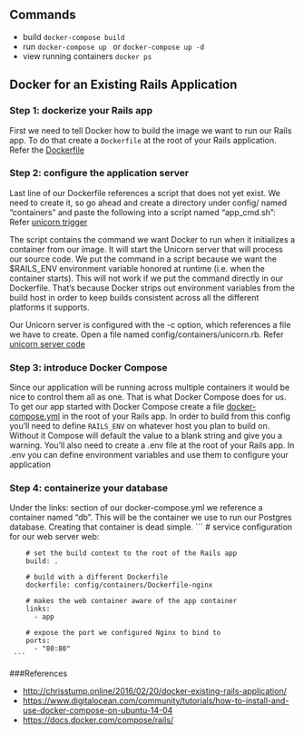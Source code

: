 ## Commands
  * build `docker-compose build`
  * run `docker-compose up ` or `docker-compose up -d` 
  * view running containers `docker ps`

## Docker for an Existing Rails Application

### Step 1: dockerize your Rails app
  First we need to tell Docker how to build the image we want to run our Rails app.  To do that create a `Dockerfile` at the root of your Rails application.
  Refer the [Dockerfile](https://github.com/agiratech-arun/Docker-Rails/blob/master/Dockerfile)

### Step 2: configure the application server
  Last line of our Dockerfile references a script that does not yet exist. We need to create it, so go ahead and create a directory under config/ named “containers” and paste the following into a script named “app_cmd.sh”:
   Refer [ unicorn trigger ](https://github.com/agiratech-arun/Docker-Rails/blob/master/containers/app_cmd.sh)
   
  The script contains the command we want Docker to run when it initializes a container from our image. It will start the Unicorn server that will process our source code. We put the command in a script because we want the $RAILS_ENV environment variable honored at runtime  (i.e. when the container starts). This will not work if we put the command directly in our Dockerfile. That’s because Docker strips out environment variables from the build host in order to keep builds consistent across all the different platforms it supports.
   
  Our Unicorn server is configured with the -c option, which references a file we have to create. Open a file named config/containers/unicorn.rb.
   Refer [unicorn server code](https://github.com/agiratech-arun/Docker-Rails/blob/master/containers/unicorn.rb)
     
### Step 3: introduce Docker Compose
   Since our application will be running across multiple containers it would be nice to control them all as one. That is what Docker Compose does for us. To get our app started with Docker Compose create a file [docker-compose.yml](https://github.com/agiratech-arun/Docker-Rails/blob/master/docker-compose.yml) in the root of your Rails app.
  In order to build from this config you’ll need to define `RAILS_ENV` on whatever host you plan to build on. Without it Compose will default the value to a blank string and give you a warning. You’ll also need to create a .env file at the root of your Rails app. In .env you can define environment variables and use them to configure your application
### Step 4: containerize your database
  Under the links: section of our docker-compose.yml we reference a container named “db”. This will be the container we use to run our Postgres database. Creating that container is dead simple.
     ```
      # service configuration for our web server
      web:
      
        # set the build context to the root of the Rails app
        build: .
      
        # build with a different Dockerfile
        dockerfile: config/containers/Dockerfile-nginx
        
        # makes the web container aware of the app container
        links:
          - app
        
        # expose the port we configured Nginx to bind to
        ports:
          - "80:80"
     ```
###References
   * http://chrisstump.online/2016/02/20/docker-existing-rails-application/
   * https://www.digitalocean.com/community/tutorials/how-to-install-and-use-docker-compose-on-ubuntu-14-04
   * https://docs.docker.com/compose/rails/


